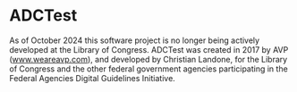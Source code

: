 # ADCTest

As of October 2024 this software project is no longer being actively developed at the Library of Congress. ADCTest was created in 2017 by AVP (www.weareavp.com), and developed by Christian Landone, for the Library of Congress and the other federal government agencies participating in the Federal Agencies Digital Guidelines Initiative.
